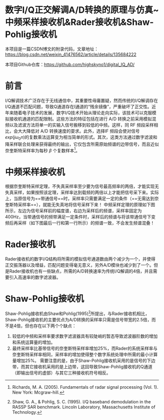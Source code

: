 # 数字I/Q正交解调A/D转换的原理与仿真~中频采样接收机&amp;Rader接收机&amp;Shaw-Pohlig接收机
本项目是一篇CSDN博文的附录代码，文章地址：https://blog.csdn.net/weixin_41476562/article/details/135684222

本项目Github仓库：https://github.com/highskyno1/digital_IQ_AD/
# 前言
I/Q解调技术广泛存在于无线通信中，其重要性毋庸置疑，然而传统的I/Q解调存在I/Q通道不匹配问题，导致Q通道存在I通道的“残余镜像”，严重破坏了正交性。近年来随着电子技术的发展，数字I/Q技术开始从理论走向实际，该技术可以克服模拟接收机通道的匹配限制。这些方法的特征包括在进行 A/D 转换之前采用模拟混频以及滤波方法将单一的实输入信号搬移到较低的中频。这样，同 RF 频段采样相比，会大大降低对 A/D 转换速度的耍求。此外，选择IF 频段会使对信号$exp(j\omega _0n)$的复数乘法运算变为相当简单的形式。其次，这类方法通过数字滤波和降采样联合处理来获得最终的输出，它仅包含所需原始频谱的边带信号，而且近似奈奎斯特采样率为每秒 $\beta$ 个复数样本[^1]。
# 中频采样接收机
根据奈奎斯特采样定理，不失真采样率至少要为信号最高频率的两倍，才能实现无失真采样，如果按照该定理，采样率达到载频的两倍以上才能把信号采下来。实际上，当原信号为==带通信号==时，采样率只需要满足一定的条件（==无需达到奈奎斯特采样率==），就能无失真地将信号采样下来！
中频采样定理的原理如下图所示，左边为信号采样前的幅度谱，右边为采样后的频谱，采样率固定为400Hz，当带通信号的频带满足一定条件时，采样后的频谱与将该带通信号下变频后再采样（如下图最后一行和第一行所示）的频谱一致，不会发生频谱混叠！
# Rader接收机
Rader接收机的数字I/Q结构将所需的模拟信号通道数由两个减少为一个，并使得正交振荡器以及增益，匹配问题变得毫无意义，另外A/D模块也减少到了一个。但是Rader接收机也有一些缺点，所需的A/D转换速率为传统I/Q解调的4倍，并且需要引入高速率的数字滤波器。
# Shaw-Pohlig接收机
Shaw-Pohlig接收机由Shaw和Pohlig(1995)[^3]所提出，与Rader接收机相比，Shaw-Pohlig接收机的主要优点为A/D转换的采样率只需是信号带宽的2.5倍，而不是4倍，但也存在以下两个个缺点：
1. 较低的中频和采样率要求数字滤波器具有较陡峭的暂态导致滤波器阶数的增加和系统运算量的增加。
2. 最终采样率比基带信号的奈奎斯特采样率增加25%，而Rader的系统采样率与奈奎斯特采样率相同，采样率的增加使得整个数字系统处理中所需的最小计算量增加25%。
需要注意的是，由于Shaw-Pohlig接收机采用的是信号的下边带，而其它接收机采用的是上边带，这回导致Shaw-Pohlig接收机的Q通道（即输出信号的虚部）与其它三种接收机符号相反。

[^1]:Richards, M. A. (2005). Fundamentals of radar signal processing (Vol. 1). New York: Mcgraw-hill.
[^2]:Rader, C. M. (1984). A simple method for sampling in-phase and quadrature components. IEEE Transactions on Aerospace and Electronic Systems, (6), 821-824.
[^3]:Shaw, G. A., & Pohlig, S. C. (1995). I/Q baseband demodulation in the RASSP SAR benchmark. Lincoln Laboratory, Massachusetts Institute of Technology.
